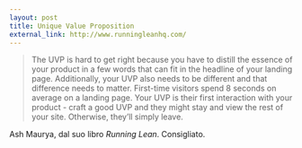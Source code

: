 ```yaml
---
layout: post
title: Unique Value Proposition
external_link: http://www.runningleanhq.com/
---
```


> The UVP is hard to get right because you have to distill the essence of your product in a few words that can fit in the headline of your landing page. Additionally, your UVP also needs to be different and that difference needs to matter. First-time visitors spend 8 seconds on average on a landing page. Your UVP is their first interaction with your product - craft a good UVP and they might stay and view the rest of your site. Otherwise, they’ll simply leave.

Ash Maurya, dal suo libro *Running Lean*. Consigliato.
